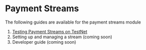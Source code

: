 # Payment Streams

The following guides are available for the payment streams module

1. [Testing Payment Streams on TestNet](./testing.md)
2. Setting up and managing a stream (coming soon)
3. Developer guide (coming soon)
